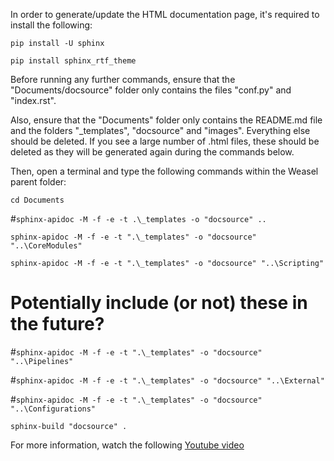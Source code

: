 In order to generate/update the HTML documentation page, it's required to install the following:

`pip install -U sphinx`

`pip install sphinx_rtf_theme`

Before running any further commands, ensure that the "Documents/docsource" folder only contains the files "conf.py" and "index.rst".

Also, ensure that the "Documents" folder only contains the README.md file and the folders "_templates", "docsource" and "images".
Everything else should be deleted. If you see a large number of .html files, these should be deleted as they will be generated again during the commands below.

Then, open a terminal and type the following commands within the Weasel parent folder:

`cd Documents`

#`sphinx-apidoc -M -f -e -t .\_templates -o "docsource" ..`

`sphinx-apidoc -M -f -e -t ".\_templates" -o "docsource" "..\CoreModules"`

`sphinx-apidoc -M -f -e -t ".\_templates" -o "docsource" "..\Scripting"`


# Potentially include (or not) these in the future?

#`sphinx-apidoc -M -f -e -t ".\_templates" -o "docsource" "..\Pipelines"`

#`sphinx-apidoc -M -f -e -t ".\_templates" -o "docsource" "..\External"`

#`sphinx-apidoc -M -f -e -t ".\_templates" -o "docsource" "..\Configurations"`

`sphinx-build "docsource" .`

For more information, watch the following [Youtube video](https://www.youtube.com/watch?v=b4iFyrLQQh4)

